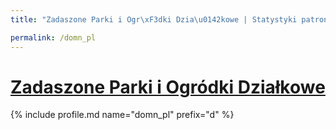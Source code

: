 ```yaml
---
title: "Zadaszone Parki i Ogr\xF3dki Dzia\u0142kowe | Statystyki patronite.pl | Patromierz"

permalink: /domn_pl
---
```


# [Zadaszone Parki i Ogródki Działkowe](https://patronite.pl/domn_pl)

{% include profile.md name="domn_pl" prefix="d" %}

